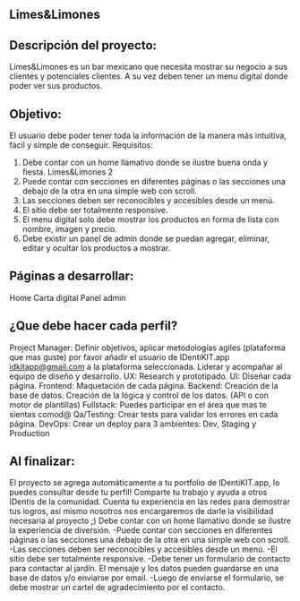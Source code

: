 ## Limes&Limones

## Descripción del proyecto:

Limes&Limones es un bar mexicano que necesita mostrar su negocio a sus
clientes y potenciales clientes. A su vez deben tener un menu digital donde poder
ver sus productos.

## Objetivo:

El usuario debe poder tener toda la información de la manera más intuitiva, fácil y
simple de conseguir.
Requisitos:
1. Debe contar con un home llamativo donde se ilustre buena onda y fiesta.
Limes&Limones 2
2. Puede contar con secciones en diferentes páginas o las secciones una debajo de la
otra
en una simple web con scroll.
3. Las secciones deben ser reconocibles y accesibles desde un menú.
4. El sitio debe ser totalmente responsive.
5. El menu digital solo debe mostrar los productos en forma de lista con nombre,
imagen y precio.
6. Debe existir un panel de admin donde se puedan agregar, eliminar, editar y ocultar
los productos a mostrar.

## Páginas a desarrollar:

Home
Carta digital
Panel admin

## ¿Que debe hacer cada perfil?

Project Manager: Definir objetivos, aplicar metodologías agiles (plataforma que
mas guste) por favor añadir el usuario de IDentiKIT.app idkitapp@gmail.com a la
plataforma seleccionada. Liderar y acompañar al equipo de diseño y desarrollo.
UX: Research y prototipado.
UI: Diseñar cada página.
Frontend: Maquetación de cada página.
Backend: Creación de la base de datos. Creación de la lógica y control de los
datos. (API o con motor de plantillas)
Fullstack: Puedes participar en el área que mas te sientas comod@
Qa/Testing: Crear tests para validar los errores en cada página.
DevOps: Crear un deploy para 3 ambientes: Dev, Staging y Production

## Al finalizar:

El proyecto se agrega automáticamente a tu portfolio de IDentiKIT.app, lo puedes
consultar desde tu perfil!
Comparte tu trabajo y ayuda a otros IDentis de la comunidad.
Cuenta tu experiencia en las redes para demostrar tus logros, así mismo
nosotros nos encargaremos de darle la visibilidad necesaria al proyecto ;)
Debe contar con un home llamativo donde se ilustre la experiencia de diversión.
-Puede contar con secciones en diferentes páginas o las secciones una debajo de la
otra
en una simple web con scroll.
-Las secciones deben ser reconocibles y accesibles desde un menú.
-El sitio debe ser totalmente responsive.
-Debe tener un formulario de contacto para contactar al jardín. El mensaje y los datos
pueden guardarse en una base de datos y/o enviarse por email.
-Luego de enviarse el formulario, se debe mostrar un cartel de agradecimiento por el
contacto.